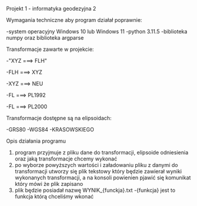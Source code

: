 Projekt 1 - informatyka geodezyjna 2 

Wymagania techniczne aby program działał poprawnie:

-system operacyjny Windows 10 lub Windows 11
-python 3.11.5
-biblioteka numpy oraz biblioteka argparse

Transformacje zawarte w projekcie:
 
-"XYZ ===> FLH"

-FLH ===> XYZ

-XYZ ===> NEU

-FL ===> PL1992

-FL ===> PL2000

Transformacje dostępne są na elipsoidach:

-GRS80
-WGS84
-KRASOWSKIEGO

Opis działania programu 
1. program przyjmuje z pliku dane do transformacji, elipsoide odniesienia oraz jaką transformacje chcemy wykonać
2. po wyborze powyższych wartości i załadowaniu pliku z danymi do transformacji utworzy się plik tekstowy który będzie zawierał wyniki wykonanych transformacji, a na konsoli powienien pjawić się komunikat który mówi że plik zapisano
3. plik będzie posiadał nazwę WYNIK_{funckja}.txt  -{funkcja} jest to funkcja którą chceliśmy wkonać
 
